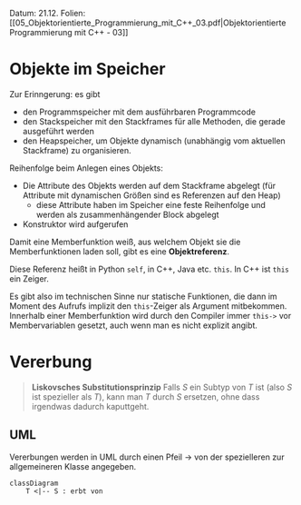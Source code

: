 Datum: 21.12.
Folien: [[05_Objektorientierte_Programmierung_mit_C++_03.pdf|Objektorientierte Programmierung mit C++ - 03]]

# Objekte im Speicher
Zur Erinngerung: es gibt 
- den Programmspeicher mit dem ausführbaren Programmcode
- den Stackspeicher mit den Stackframes für alle Methoden, die gerade ausgeführt werden
- den Heapspeicher, um Objekte dynamisch (unabhängig vom aktuellen Stackframe) zu organisieren.

Reihenfolge beim Anlegen eines Objekts:
- Die Attribute des Objekts werden auf dem Stackframe abgelegt (für Attribute mit dynamischen Größen sind es Referenzen auf den Heap)
	- diese Attribute haben im Speicher eine feste Reihenfolge und werden als zusammenhängender Block abgelegt
- Konstruktor wird aufgerufen

Damit eine Memberfunktion weiß, aus welchem Objekt sie die Memberfunktionen laden soll, gibt es eine **Objektreferenz**.

Diese Referenz heißt in Python `self`, in C++, Java etc. `this`.
In C++ ist `this` ein Zeiger.

Es gibt also im technischen Sinne nur statische Funktionen, die dann im Moment des Aufrufs implizit den `this`-Zeiger als Argument mitbekommen.
Innerhalb einer Memberfunktion wird durch den Compiler immer `this->` vor Membervariablen gesetzt, auch wenn man es nicht explizit angibt.

# Vererbung

> **Liskovsches Substitutionsprinzip**
> Falls *S* ein Subtyp von *T* ist (also *S* ist spezieller als *T*), kann man *T* durch *S* ersetzen, ohne dass irgendwas dadurch kaputtgeht.

## UML
Vererbungen werden in UML durch einen Pfeil $\rightarrow$ von der spezielleren zur allgemeineren Klasse angegeben.
```mermaid
classDiagram
	T <|-- S : erbt von
```
